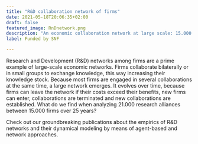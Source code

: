 ```yaml
---
title: "R&D collaboration network of firms"
date: 2021-05-18T20:06:35+02:00
draft: false
featured_image: RnDnetwork.png
description: "An economic collaboration network at large scale: 15.000 firms, 21.000 research alliances over 25 years"
label: Funded by SNF

---
```


Research and Development (R&D) networks among firms are 
a prime example of large-scale economic networks. 
Firms collaborate bilaterally or in small groups to exchange knowledge, this way increasing their knowledge stock. 
Because most firms are engaged in several collaborations at the same time, a large network emerges. 
It evolves over time, because 
firms can leave the network if their costs exceed their benefits, new firms can enter, collaborations are terminated and new collaborations are established.
What do we find when analyzing 21.000 research alliances between 15.000 firms over 25 years? 

Check out our groundbreaking publications about the empirics of R&D networks and their dynamical modeling by means of agent-based and network approaches.
